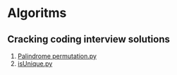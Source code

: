 # Algoritms
Cracking coding interview solutions
----------------------------------
1. [Palindrome permutation.py](url)
2. [isUnique.py](url)

